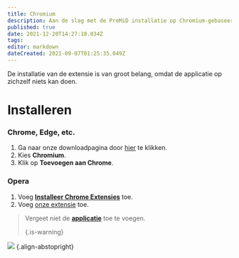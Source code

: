 ```yaml
---
title: Chromium
description: Aan de slag met de PreMiD installatie op Chromium-gebaseerde browsers
published: true
date: 2021-12-20T14:27:18.034Z
tags:
editor: markdown
dateCreated: 2021-09-07T01:25:35.049Z
---
```


De installatie van de extensie is van groot belang, omdat de applicatie op zichzelf niets kan doen.

# Installeren
### Chrome, Edge, etc.
1. Ga naar onze downloadpagina door [hier](https://premid.app/downloads) te klikken.
2. Kies **Chromium**.
3. Klik op **Toevoegen aan Chrome**.

### Opera
1. Voeg **[Installeer Chrome Extensies](https://addons.opera.com/en/extensions/details/install-chrome-extensions/)** toe.
2. Voeg [onze extensie](https://premid.app/downloads) toe.

> Vergeet niet de [**applicatie**](/install) toe te voegen. 
> 
> {.is-warning}

![](https://img.icons8.com/color/2x/chrome.png) {.align-abstopright}
